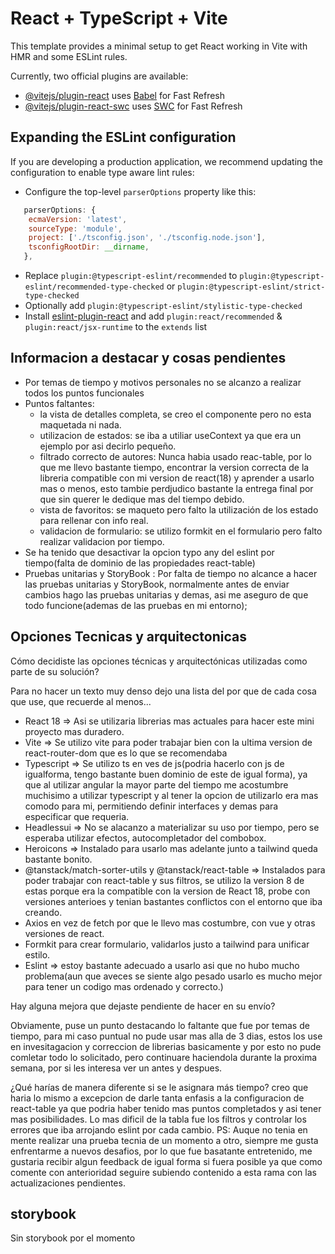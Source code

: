# React + TypeScript + Vite

This template provides a minimal setup to get React working in Vite with HMR and some ESLint rules.

Currently, two official plugins are available:

- [@vitejs/plugin-react](https://github.com/vitejs/vite-plugin-react/blob/main/packages/plugin-react/README.md) uses [Babel](https://babeljs.io/) for Fast Refresh
- [@vitejs/plugin-react-swc](https://github.com/vitejs/vite-plugin-react-swc) uses [SWC](https://swc.rs/) for Fast Refresh

## Expanding the ESLint configuration

If you are developing a production application, we recommend updating the configuration to enable type aware lint rules:

- Configure the top-level `parserOptions` property like this:

```js
   parserOptions: {
    ecmaVersion: 'latest',
    sourceType: 'module',
    project: ['./tsconfig.json', './tsconfig.node.json'],
    tsconfigRootDir: __dirname,
   },
```

- Replace `plugin:@typescript-eslint/recommended` to `plugin:@typescript-eslint/recommended-type-checked` or `plugin:@typescript-eslint/strict-type-checked`
- Optionally add `plugin:@typescript-eslint/stylistic-type-checked`
- Install [eslint-plugin-react](https://github.com/jsx-eslint/eslint-plugin-react) and add `plugin:react/recommended` & `plugin:react/jsx-runtime` to the `extends` list

## Informacion a destacar y cosas pendientes

- Por temas de tiempo y motivos personales no se alcanzo a realizar todos los puntos funcionales
- Puntos faltantes:
  - la vista de detalles completa, se creo el componente pero no esta maquetada ni nada.
  - utilizacion de estados: se iba a utiliar useContext ya que era un ejemplo por asi decirlo pequeño.
  - filtrado correcto de autores: Nunca habia usado reac-table, por lo que me llevo bastante tiempo,
    encontrar la version correcta de la libreria compatible con mi version de react(18)
    y aprender a usarlo mas o menos, esto tambie perdjudico bastante la entrega final por
    que sin querer le dedique mas del tiempo debido.
  - vista de favoritos: se maqueto pero falto la utilización de los estado para rellenar con info real.
  - validacion de formulario: se utilizo formkit en el formulario pero falto realizar validacion por tiempo.
- Se ha tenido que desactivar la opcion typo any del eslint por tiempo(falta de dominio de las propiedades react-table)
- Pruebas unitarias y StoryBook : Por falta de tiempo no alcance a hacer las pruebas unitarias y StoryBook, normalmente
  antes de enviar cambios hago las pruebas unitarias y demas, asi me aseguro de que todo funcione(ademas de las pruebas en mi entorno);

## Opciones Tecnicas y arquitectonicas

Cómo decidiste las opciones técnicas y arquitectónicas utilizadas como parte de su solución?

Para no hacer un texto muy denso dejo una lista del por que de cada cosa que use, que recuerde al menos...
- React 18 => Asi se utilizaria librerias mas actuales para hacer este mini proyecto mas duradero.
- Vite => Se utilizo vite para poder trabajar bien con la ultima version de react-router-dom que es lo que se recomendaba
- Typescript => Se utilizo ts en ves de js(podria hacerlo con js de igualforma, tengo bastante buen dominio de este de igual forma),
  ya que al utilizar angular la mayor parte del tiempo me acostumbre muchisimo a utilizar typescript y al tener la opcion de
  utilizarlo era mas comodo para mi, permitiendo definir interfaces y demas para especificar que requeria.
- Headlessui => No se alacanzo a materializar su uso por tiempo, pero se esperaba utilizar efectos, autocompletador
  del combobox.
- Heroicons => Instalado para usarlo mas adelante junto a tailwind queda bastante bonito.
- @tanstack/match-sorter-utils y @tanstack/react-table => Instalados para poder trabajar con react-table y sus filtros,
  se utilizo la version 8 de estas porque era la compatible con la version de React 18, probe con versiones anterioes y
  tenian bastantes conflictos con el entorno que iba creando.
- Axios en vez de fetch por que le llevo mas costumbre, con vue y otras versiones de react.
- Formkit para crear formulario, validarlos justo a tailwind para unificar estilo.
- Eslint => estoy bastante adecuado a usarlo asi que no hubo mucho problema(aun que aveces se siente algo pesado usarlo
es mucho mejor para tener un codigo mas ordenado y correcto.)

Hay alguna mejora que dejaste pendiente de hacer en su envío?

Obviamente, puse un punto destacando lo faltante que fue por temas de tiempo,
para mi caso puntual no pude usar mas alla de 3 dias, estos los use en invesitagacion y correccion de librerias
basicamente y por esto no pude comletar todo lo solicitado, pero continuare haciendola durante la proxima semana, 
por si les interesa ver un antes y despues.

¿Qué harías de manera diferente si se le asignara más tiempo?
creo que haria lo mismo a excepcion de darle tanta enfasis a la configuracion de react-table ya que podria haber tenido 
mas puntos completados y asi tener mas posibilidades. Lo mas dificil de la tabla fue los filtros y controlar los errores
que iba arrojando eslint por cada cambio. 
PS: Auque no tenia en mente realizar una prueba tecnia de un momento a otro, siempre me gusta enfrentarme a nuevos
desafios, por lo que fue basatante entretenido, me gustaria recibir algun feedback de igual forma si fuera posible ya que
como comente con anterioridad seguire subiendo contenido a esta rama con las actualizaciones pendientes.

## storybook

Sin storybook por el momento
